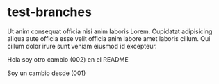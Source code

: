 # test-branches

Ut anim consequat officia nisi anim laboris Lorem. Cupidatat adipisicing aliqua aute officia esse velit officia anim labore amet laboris cillum. Qui cillum dolor irure sunt veniam eiusmod id excepteur.


Hola soy otro cambio (002) en el README

Soy un cambio desde (001)